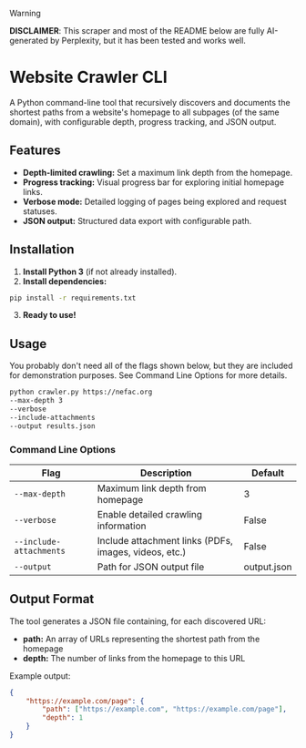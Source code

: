 > [!WARNING]
> **DISCLAIMER**: This scraper and most of the README below are fully AI-generated by Perplexity, but it has been tested and works well.

# Website Crawler CLI

A Python command-line tool that recursively discovers and documents the shortest paths from a website's homepage to all subpages (of the same domain), with configurable depth, progress tracking, and JSON output.

## Features

- **Depth-limited crawling:** Set a maximum link depth from the homepage.
- **Progress tracking:** Visual progress bar for exploring initial homepage links.
- **Verbose mode:** Detailed logging of pages being explored and request statuses.
- **JSON output:** Structured data export with configurable path.

## Installation

1. **Install Python 3** (if not already installed).
2. **Install dependencies:**

```bash
pip install -r requirements.txt
```

3. **Ready to use!**

## Usage

You probably don't need all of the flags shown below, but they are included for demonstration purposes. See Command Line Options for more details.

```bash
python crawler.py https://nefac.org
--max-depth 3
--verbose
--include-attachments
--output results.json
```


### Command Line Options

| Flag                  | Description                                              | Default     |
|-----------------------|----------------------------------------------------------|-------------|
| `--max-depth`         | Maximum link depth from homepage                         | 3           |
| `--verbose`           | Enable detailed crawling information                     | False       |
| `--include-attachments` | Include attachment links (PDFs, images, videos, etc.)    | False       |
| `--output`            | Path for JSON output file                                | output.json |

## Output Format

The tool generates a JSON file containing, for each discovered URL:

- **path:** An array of URLs representing the shortest path from the homepage
- **depth:** The number of links from the homepage to this URL

Example output:

```json
{
    "https://example.com/page": {
        "path": ["https://example.com", "https://example.com/page"],
        "depth": 1
    }
}
```
